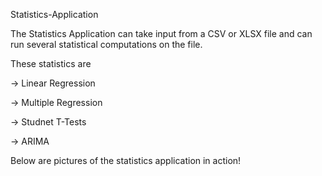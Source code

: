  Statistics-Application

 The Statistics Application can take input from a CSV or XLSX file and can run several statistical computations on the file. 
 
 These statistics are
 
   -> Linear Regression
   
   -> Multiple Regression
   
   -> Studnet T-Tests
   
  -> ARIMA

  Below are pictures of the statistics application in action!
 

